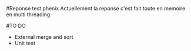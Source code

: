 #Reponse test phenix 
Actuellement la reponse c'est fait toute en memoire en multi threading 

#TO DO
- External merge and sort
- Unit test 

